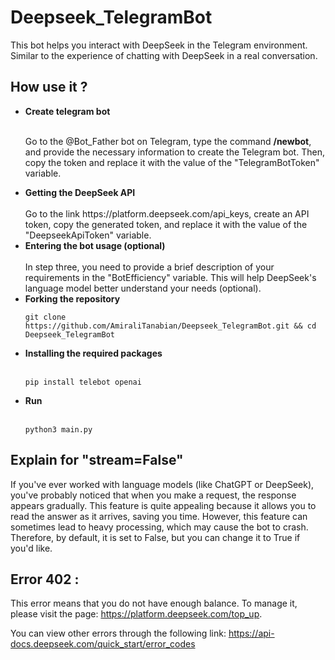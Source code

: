 # Deepseek_TelegramBot
This bot helps you interact with DeepSeek in the Telegram environment. Similar to the experience of chatting with DeepSeek in a real conversation.


## How use it ? 
<ul>
<li><b>Create telegram bot</b></li> <br>
<p>Go to the @Bot_Father bot on Telegram, type the command <b>/newbot</b>, and provide the necessary information to create the Telegram bot. Then, copy the token and replace it with the value of the "TelegramBotToken" variable.</p>
<li><b>Getting the DeepSeek API</b></li> <br>
Go to the link https://platform.deepseek.com/api_keys, create an API token, copy the generated token, and replace it with the value of the "DeepseekApiToken" variable.
<li><b>Entering the bot usage (optional)</b></li> <br>
In step three, you need to provide a brief description of your requirements in the "BotEfficiency" variable. This will help DeepSeek's language model better understand your needs (optional).
<li><b>Forking the repository</b></li>
  
```git clone https://github.com/AmiraliTanabian/Deepseek_TelegramBot.git && cd Deepseek_TelegramBot```
<li><b>Installing the required packages</b></li><br>

```
pip install telebot openai
```

  <li><b>Run</b></li> <br>
  
```
python3 main.py
```

</ul>

## Explain for "stream=False"
If you've ever worked with language models (like ChatGPT or DeepSeek), you've probably noticed that when you make a request, the response appears gradually. This feature is quite appealing because it allows you to read the answer as it arrives, saving you time. However, this feature can sometimes lead to heavy processing, which may cause the bot to crash. Therefore, by default, it is set to False, but you can change it to True if you'd like.

## Error 402 : 
This error means that you do not have enough balance. To manage it, please visit the page: https://platform.deepseek.com/top_up.

You can view other errors through the following link:
https://api-docs.deepseek.com/quick_start/error_codes
